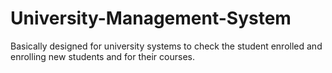# University-Management-System
Basically designed for university systems to check the student enrolled and enrolling new students and for their courses.
